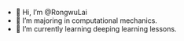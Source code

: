 - 👋 Hi, I’m @RongwuLai
- 👀 I’m majoring in computational mechanics.
- 🌱 I’m currently learning deeping learning lessons.

<!---
RongwuLai/RongwuLai is a ✨ special ✨ repository because its `README.md` (this file) appears on your GitHub profile.
You can click the Preview link to take a look at your changes.
--->
